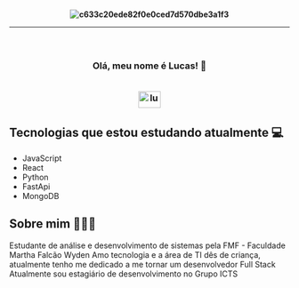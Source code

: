<h4 align="center">
 
![c633c20ede82f0e0ced7d570dbe3a1f3](https://s3-nftrend-storage.s3.sa-east-1.amazonaws.com/wp-content/uploads/2022/01/03122437/pixel-jeff-matrix-s.gif)

<hr>

<h3 align="center">  <br>

Olá, meu nome é Lucas! 🚀
<br>
 
 <br>
<a href="https://linkedin.com/in/lucwws" target="blank"><img align="center" src="https://raw.githubusercontent.com/rahuldkjain/github-profile-readme-generator/master/src/images/icons/Social/linked-in-alt.svg" alt="lucwws" height="30" width="40" /></a>
</h3>


</h4>

## Tecnologias que estou estudando atualmente 💻

  - JavaScript
  - React
  - Python
  - FastApi
  - MongoDB


## Sobre mim 👨🏻‍💻

Estudante de análise e desenvolvimento de sistemas pela FMF - Faculdade Martha Falcão Wyden
Amo tecnologia e a área de TI dês de criança, atualmente tenho me dedicado a me tornar um desenvolvedor Full Stack
Atualmente sou estagiário de desenvolvimento no Grupo ICTS
